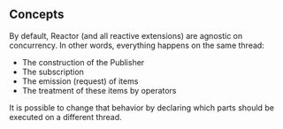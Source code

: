 ## Concepts

By default, Reactor (and all reactive extensions) are agnostic on concurrency. In other words, everything happens on the same thread:
* The construction of the Publisher
* The subscription
* The emission (request) of items
* The treatment of these items by operators

It is possible to change that behavior by declaring which parts should be executed on a different thread.
